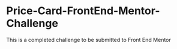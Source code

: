 # Price-Card-FrontEnd-Mentor-Challenge
This is a completed challenge to be submitted to Front End Mentor
